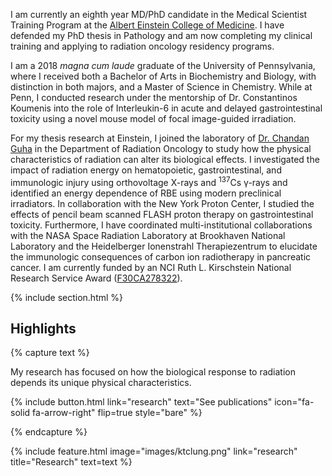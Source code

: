 ---
---


I am currently an eighth year MD/PhD candidate in the Medical Scientist Training Program at the <a href="https://einsteinmed.edu">Albert Einstein College of Medicine</a>. I have defended my PhD thesis in Pathology and am now completing my clinical training and applying to radiation oncology residency programs.

I am a 2018 <i>magna cum laude</i> graduate of the University of Pennsylvania, where I received both a Bachelor of Arts in Biochemistry and Biology, with distinction in both majors, and a Master of Science in Chemistry. While at Penn, I conducted research under the mentorship of Dr. Constantinos Koumenis into the role of Interleukin-6 in acute and delayed gastrointestinal toxicity using a novel mouse model of focal image-guided irradiation.

For my thesis research at Einstein, I joined the laboratory of <a href="https://guhalab.org">Dr. Chandan Guha</a> in the Department of Radiation Oncology to study how the physical characteristics of radiation can alter its biological effects. I investigated the impact of radiation energy on hematopoietic, gastrointestinal, and immunologic injury using orthovoltage X-rays and <sup>137</sup>Cs γ-rays and identified an energy dependence of RBE using modern preclinical irradiators. In collaboration with the New York Proton Center, I studied the effects of pencil beam scanned FLASH proton therapy on gastrointestinal toxicity. Furthermore, I have coordinated multi-institutional collaborations with the NASA Space Radiation Laboratory at Brookhaven National Laboratory and the  Heidelberger Ionenstrahl Therapiezentrum to elucidate the immunologic consequences of carbon ion radiotherapy in pancreatic cancer. I am currently funded by an NCI Ruth L. Kirschstein National Research Service Award (<a href="https://reporter.nih.gov/search/kMBNhyAn4USkCjOfvM2qrA/project-details/10751872">F30CA278322</a>).

{% include section.html %}

## Highlights

{% capture text %}

My research has focused on how the biological response to radiation depends its unique physical characteristics.   

{%
  include button.html
  link="research"
  text="See publications"
  icon="fa-solid fa-arrow-right"
  flip=true
  style="bare"
%}

{% endcapture %}

{%
  include feature.html
  image="images/ktclung.png"
  link="research"
  title="Research"
  text=text
%}


